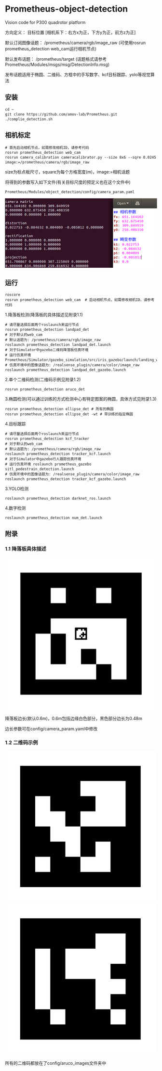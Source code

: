 # Prometheus-object-detection
Vision code for P300 quadrotor platform

方向定义： 目标位置 [相机系下：右方x为正，下方y为正，前方z为正]

默认订阅图像话题： /prometheus/camera/rgb/image_raw  (可使用rosrun prometheus_detection web_cam运行相机节点)

默认发布话题：  /prometheus/target (话题格式请参考Prometheus/Modules/msgs/msg/DetectionInfo.msg)

发布话题适用于椭圆、二维码、方框中的手写数字、kcf目标跟踪、yolo等视觉算法

## 安装
```
cd ~
git clone https://github.com/amov-lab/Prometheus.git
./complie_detection.sh
```

## 相机标定
```
# 首先启动相机节点，如需修改相机ID，请参考代码
rosrun prometheus_detection web_cam
rosrun camera_calibration cameracalibrator.py --size 8x6 --sqre 0.0245 image:=/prometheus/camera/rgb/image_raw
```
size为标点板尺寸，square为每个方格宽度(m)，image:=相机话题

将得到的参数写入如下文件(有关目标尺度的预定义也在这个文件中)
```
Prometheus/Modules/object_detection/config/camera_param.yaml
```
![camera_calibration](config/camera_calibration.png)

## 运行
```
roscore
rosrun prometheus_detection web_cam  # 启动相机节点，如需修改相机ID，请参考代码
```
1.降落板检测(降落板的具体描述见附录1.1)
```
# 请尽量选择后面两个roslaunch来运行节点
rosrun prometheus_detection landpad_det
# 对于默认的web_cam 
# 默认话题为: /prometheus/camera/rgb/image_raw
roslaunch prometheus_detection landpad_det.launch
# 对于Simulator中gazebo二维码降落板仿真环境
# 运行仿真环境 Prometheus/Simulator/gazebo_simulation/src/iris_gazebo/launch/landing_with_qrcode.launch
# 仿真环境中的图像话题为: /realsense_plugin/camera/color/image_raw
roslaunch prometheus_detection landpad_det_gazebo.launch
```
2.单个二维码检测(二维码示例见附录1.2)
```
rosrun prometheus_detection aruco_det
```
3.椭圆检测(可以通过训练的方式检测中心有特定图案的椭圆，具体方式见附录1.3)
```
rosrun prometheus_detection ellipse_det # 所有的椭圆
rosrun prometheus_detection ellipse_det -wt # 带训练的指定椭圆
```
4.目标跟踪
```
# 请尽量选择后面两个roslaunch来运行节点
rosrun prometheus_detection kcf_tracker
# 对于默认的web_cam 
# 默认话题为: /prometheus/camera/rgb/image_raw
roslaunch prometheus_detection tracker_kcf.launch
# 对于Simulator中gazebo行人跟踪仿真环境
# 运行仿真环境 roslaunch prometheus_gazebo sitl_pedestrain_detection.launch
# 仿真环境中的图像话题为: /realsense_plugin/camera/color/image_raw
roslaunch prometheus_detection tracker_kcf_gazebo.launch
```
3.YOLO检测
```
roslaunch prometheus_detection darknet_ros.launch
```
4.数字检测
```
roslaunch prometheus_detection num_det.launch
```

## 附录
### 1.1 降落板具体描述

![landpad](config/landpad/landpad.png)

降落板边长(默认0.6m)，0.6m包括边缘白色部分，黑色部分边长为0.48m

边长参数可在config/camera_param.yaml中修改

### 1.2 二维码示例

![DICT_6X6_250_0](config/aruco_images/DICT_6X6_250_0.png)
![DICT_6X6_250_1](config/aruco_images/DICT_6X6_250_1.png)

所有的二维码都放在了config/aruco_images文件夹中
